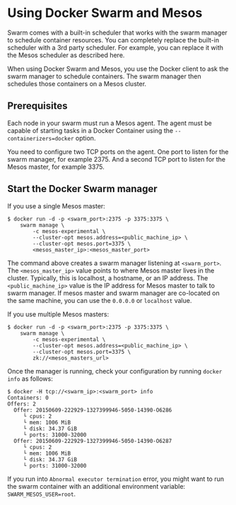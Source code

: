 # Using Docker Swarm and Mesos

Swarm comes with a built-in scheduler that works with the swarm manager to
schedule container resources. You can completely replace the built-in scheduler
with a 3rd party scheduler. For example, you can replace it with the Mesos
scheduler as described here.

When using Docker Swarm and Mesos, you use the Docker client to ask the swarm
manager to schedule containers. The swarm manager then schedules those
containers on a Mesos cluster.

## Prerequisites

Each node in your swarm must run a Mesos agent. The agent must be capable of
starting tasks in a Docker Container using the `--containerizers=docker` option.

You need to configure two TCP ports on the agent. One port to listen for the
swarm manager, for example 2375. And a second TCP port to listen for the Mesos
master, for example 3375.

## Start the Docker Swarm manager

If you use a single Mesos master:

```     
$ docker run -d -p <swarm_port>:2375 -p 3375:3375 \
    swarm manage \
        -c mesos-experimental \
        --cluster-opt mesos.address=<public_machine_ip> \
        --cluster-opt mesos.port=3375 \
        <mesos_master_ip>:<mesos_master_port>
```

The command above creates a swarm manager listening at `<swarm_port>`.
The `<mesos_master_ip>` value points to where Mesos master lives in the cluster.
Typically, this is localhost, a hostname, or an IP address.  The `<public_machine_ip>`
value is the IP address for Mesos master to talk to swarm manager. If mesos master
and swarm manager are co-located on the same machine, you can use the `0.0.0.0`
or `localhost` value.

If you use multiple Mesos masters:

```
$ docker run -d -p <swarm_port>:2375 -p 3375:3375 \
    swarm manage \
        -c mesos-experimental \
        --cluster-opt mesos.address=<public_machine_ip> \
        --cluster-opt mesos.port=3375 \
        zk://<mesos_masters_url>
```

Once the manager is running, check your configuration by running `docker info`
as follows:

```
$ docker -H tcp://<swarm_ip>:<swarm_port> info
Containers: 0
Offers: 2
  Offer: 20150609-222929-1327399946-5050-14390-O6286
     └ cpus: 2
     └ mem: 1006 MiB
     └ disk: 34.37 GiB
     └ ports: 31000-32000
  Offer: 20150609-222929-1327399946-5050-14390-O6287
     └ cpus: 2
     └ mem: 1006 MiB
     └ disk: 34.37 GiB
     └ ports: 31000-32000
```

If you run into `Abnormal executor termination` error, you might want to run the
swarm container with an additional environment variable:
`SWARM_MESOS_USER=root`.
